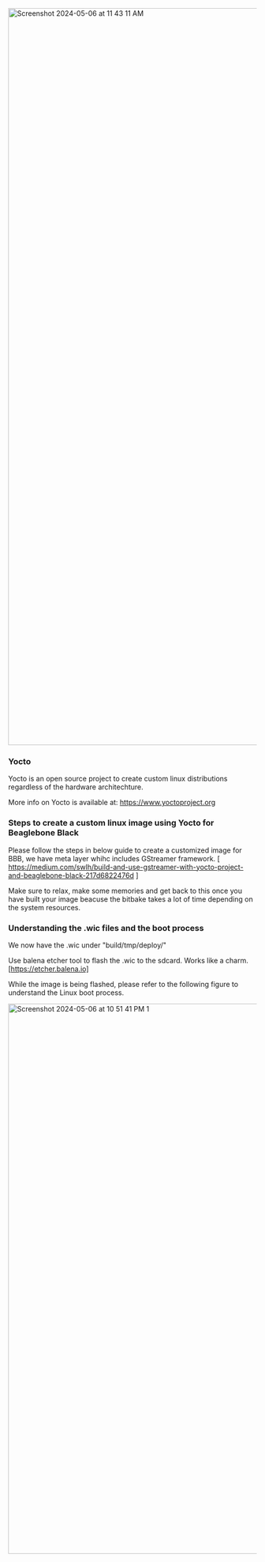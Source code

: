 
<img width="1491" alt="Screenshot 2024-05-06 at 11 43 11 AM" src="https://github.com/adithya2424/EmbeddedEdgeAI/assets/34277400/30012935-43c4-4924-8500-14ef37645d1f">


### Yocto

Yocto is an open source project to create custom linux distributions regardless of the hardware architechture.

More info on Yocto is available at: https://www.yoctoproject.org

### Steps to create a custom linux image using Yocto for Beaglebone Black

Please follow the steps in below guide to create a customized image for BBB, we have meta layer whihc includes GStreamer framework.
[ https://medium.com/swlh/build-and-use-gstreamer-with-yocto-project-and-beaglebone-black-217d6822476d ]

Make sure to relax, make some memories and get back to this once you have built your image beacuse the bitbake takes a lot of time depending on the system resources.

### Understanding the .wic files and the boot process 

We now have the .wic under "build/tmp/deploy/"

Use balena etcher tool to flash the .wic to the sdcard. Works like a charm.
[https://etcher.balena.io]

While the image is being flashed, please refer to the following figure to understand the Linux boot process.

<img width="1113" alt="Screenshot 2024-05-06 at 10 51 41 PM 1" src="https://github.com/adithya2424/EmbeddedEdgeAI/assets/34277400/8ce03b52-b05d-415a-a56c-9eb690862114">



